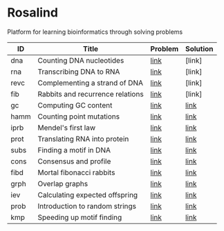# Rosalind

Platform for learning bioinformatics through solving problems

| ID | Title | Problem | Solution|
| --- | --- | --- | --- |
| dna | Counting DNA nucleotides | [link](http://rosalind.info/problems/dna/) | [link] |
| rna | Transcribing DNA to RNA | [link](http://rosalind.info/problems/rna/) | [link] |
| revc | Complementing a strand of DNA | [link](http://rosalind.info/problems/revc/) | [link] |
| fib |  Rabbits and recurrence relations | [link](http://rosalind.info/problems/fib/) | [link] |
| gc | Computing GC content | [link](http://rosalind.info/problems/gc/) | [link](https://github.com/sgp941/rosalind/blob/master/gc/main.py) |
| hamm | Counting point mutations | [link](http://rosalind.info/problems/hamm/) | [link](https://github.com/sgp941/rosalind/blob/master/hsmm/main.py) |
| iprb | Mendel's first law | [link](http://rosalind.info/problems/iprb/) | [link](https://github.com/sgp941/rosalind/blob/master/iprb/main.py) |
| prot | Translating RNA into protein | [link](http://rosalind.info/problems/prot/) | [link](https://github.com/sgp941/rosalind/blob/master/prot/main.py) |
| subs | Finding a motif in DNA | [link](http://rosalind.info/problems/subs/) | [link](https://github.com/sgp941/rosalind/blob/master/subs/main.py) |
| cons | Consensus and profile | [link](http://rosalind.info/problems/cons/) | [link](https://github.com/sgp941/rosalind/blob/master/cons/main.py) |
| fibd | Mortal fibonacci rabbits | [link](http://rosalind.info/problems/fibd/) | [link](https://github.com/sgp941/rosalind/blob/master/fibd/main.py) |
| grph | Overlap graphs | [link](http://rosalind.info/problems/grph/) | [link](https://github.com/sgp941/rosalind/blob/master/grph/main.py) |
| iev | Calculating expected offspring | [link](http://rosalind.info/problems/iev/) | [link](https://github.com/sgp941/rosalind/blob/master/iev/main.py) |
| prob | Introduction to random strings | [link](http://rosalind.info/problems/prob/) | [link](https://github.com/sgp941/rosalind/blob/master/prob/main.py) |
| kmp | Speeding up motif finding | [link](http://rosalind.info/problems/kmp/) | [link](https://github.com/sgp941/rosalind/blob/master/kmp/main.py) |
